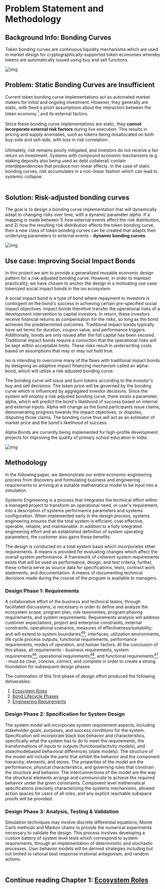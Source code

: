 # Problem Statement and Methodology

## **Background Info: Bonding Curves**
Token bonding curves are continuous liquidity mechanisms which are used in market design for cryptographically-supported token economies whereby tokens are automatically issued using buy and sell functions. 
<br>

![img](https://i.imgur.com/Q0IJGXM.png)
<br>
## **Problem: Static Bonding Curves are Insufficient**
Current token bonding curve implementations act as automated market makers for initial and ongoing investment. However, they generally are static, with fixed *a priori* assumptions about the interaction between the token economy <a href="https://github.com/BlockScience/InterchainFoundation/blob/shruti-definitions/Paper/glossary.md#note1ref" id="note1ref"><sup>1</sup></a> and its external factors. 
<br/><br/> 
Since these bonding curve implementations are static, they **cannot incorporate external risk factors** during live execution. This results in pricing and supply anomalies, such as tokens being misallocated on both buy-side and sell-side, with loss in risk correlation. 
<br/><br/> 
Ultimately, risk remains poorly mitigated, and investors do not receive a fair return on investment.
Systems with compound economic mechanisms (e.g. staking deposits also being used as debt collateral) contain interdependencies that produce non-linear effects. In the case of static bonding curves, risk accumulates in a non-linear fashion which can lead to systemic collapse.
<br><br>

## **Solution: Risk-adjusted bonding curves**
The goal is to design a bonding curve implementation that will dynamically adapt to changing risks over time, with a dynamic parameter $alpha$. If a mapping is made between 1) how external events affect the risk distribution, and 2) how the resulting risk distribution affects the token bonding curve, then a new class of token bonding curves can be created that adapts their underlying parameters to external events - **dynamic bonding curves**.

![img](https://i.imgur.com/G0io8OV.png)

## **Use case: Improving Social Impact Bonds**
In this project we aim to provide a generalized reusable economic design pattern for a risk-adjusted bonding curve. However, in order to maintain practicality, we have chosen to anchor the design in a motivating use case: tokenized social impact bonds in the ixo ecosystem. 

A social impact bond is a type of bond where repayment to investors is contingent on the bond's success in achieving certain pre-specified social impact objectives. Impact bonds therefore transfer the operational risks of a development intervention to capital investors. In return, these investors receive financial returns as compensation for the risks, so long as the bond achieves the predetermined outcomes. Traditional impact bonds typically have set terms for duration, coupon value, and performance triggers. Additionally, bonds are only issued after the full capital has been secured. Traditional impact bonds require a conviction that the operational risks will be kept within acceptable limits. These risks result in underwriting costs based on assumptions that may or may not hold true.

ixo is intending to overcome many of the flaws with traditional impact bonds by designing an adaptive impact financing mechanism called an alpha-bond, which will utilize a risk adjusted bonding curve. 

The bonding curve will issue and burn tokens according to the investor's buy and sell decisions. The token price will be governed by the bonding curve which is influenced by aggregated investor decisions. Since the system will employ a risk adjusted bonding curve, there exists a parameter, alpha, which will predict the bond's likelihood of success based on internal and external inputs. Alpha will change as the bond participants issue claims, demonstrating progress towards the impact objectives, or disputes, disputing those claims. The bonding curve thus will act as an estimator of market price and the bond's likelihood of success.

Alpha Bonds are currently being implemented for high-profile development projects for improving the quality of primary school education in India. 

![img](https://i.imgur.com/p0RDwAY.png)

## **Methodology**
In the following paper, we demonstrate our entire economic engineering process from discovery and formulating business and engineering requirements to arriving at a suitable mathematical model to be input into a simulation. 

Systems Engineering is a process that integrates the technical effort within a managed project to transform an operational need, or user's requirement, into a description of systems performance parameters and systems configuration. When implemented early in the design process, systems engineering ensures that the total system is efficient, cost-effective, operable, reliable, and maintainable. In addition to a fully integrated engineering effort and an established definition of system operating parameters, the customer also gains these benefits:

The design is conducted on a total system basis which incorporates other requirements.
A means is provided for evaluating changes which affect the overall system performance.
A framework of coherent system requirements exists that will be used as performance, design, and test criteria, further, these criteria serve as source data for specifications, tests, contract work statements, and documentation.
A means of documenting technical decisions made during the course of the program is available to managers.

### **Design Phase 1: Requirements**
A collaborative effort of the business and technical teams, through facilitated discussions, is necessary in order to define and analyze the ecosystem scope, program plan, role taxonomies, program phasing requirements, and system requirements. Requirements analysis will address customer expectations, project and enterprise constraints, external constraints, operational scenarios, measures of effectiveness/suitability; and will extend to system boundaries<a href="glossary.md#note49" id="note49ref"><sup>49</sup></a>, interfaces, utilization environments, life cycle process outputs, functional requirements, performance requirements, modes of operation, and human factors. At the conclusion of this phase, all requirements - business requirements, system requirements<a href="glossary.md#note46" id="note46ref"><sup>46</sup></a>, operational requirements<a href="glossary.md#note48" id="note48ref"><sup>48</sup></a>, and functional requirements<a href="glossary.md#note47" id="note47ref"><sup>47</sup></a> - must be clear, concise, correct, and complete in order to create a strong foundation for subsequent design phases. 

The culmination of this first phase of design effort produced the following deliverables:
1. [Ecosystem Roles](1_EcosystemRoles.md)
1. [Bond Lifecycle Phases](2_BondLifecyclePhases.md)
1. [Engineering Requirements](3_EngineeringRequirements.md)

### **Design Phase 2: Specification for System Design**
The system model will incorporate system requirement aspects, including stakeholder goals, purposes, and success conditions for the system. Specification will incorporate black box behavior and characteristics, specifically what the system has to do to meet the requirements, the transformations of inputs to outputs (functional/activity models), and state/mode­based behavioral differences (state models). The structure of the model will include the parts that exhibit the behavior and the component hierarchy, elements, and stores. The properties of the model are the performance, physical characteristics, and governing rules that constrain the structure and behavior. The interconnections of the model are the way the structural elements arrange and communicate to achieve the required behavior under the given constraints. Component level mathematical specifications precisely characterizing the systems mechanisms, allowed action spaces for users of all roles, and any explicit reachable subspace proofs will be provided.

### **Design Phase 3: Analysis, Testing & Validation**
Simulation techniques may involve discrete differential equations, Monte Carlo methods and Markov chains to provide the numerical experiments necessary to validate the design. This process involves developing a custom battery of system level tests which correspond to system requirements, through an implementation of deterministic and stochastic processes. User behavior models will be derived strategies including but not limited to rational best response irrational antagonism, and random actions.
<br>
<br>

## **Continue reading Chapter 1: [Ecosystem Roles](1_EcosystemRoles.md)**
